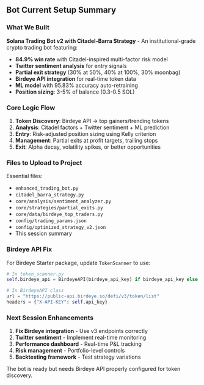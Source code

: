 ## Bot Current Setup Summary

### What We Built
**Solana Trading Bot v2 with Citadel-Barra Strategy** - An institutional-grade crypto trading bot featuring:
- **84.9% win rate** with Citadel-inspired multi-factor risk model
- **Twitter sentiment analysis** for entry signals
- **Partial exit strategy** (30% at 50%, 40% at 100%, 30% moonbag)
- **Birdeye API integration** for real-time token data
- **ML model** with 95.83% accuracy auto-retraining
- **Position sizing**: 3-5% of balance (0.3-0.5 SOL)

### Core Logic Flow
1. **Token Discovery**: Birdeye API → top gainers/trending tokens
2. **Analysis**: Citadel factors + Twitter sentiment + ML prediction
3. **Entry**: Risk-adjusted position sizing using Kelly criterion
4. **Management**: Partial exits at profit targets, trailing stops
5. **Exit**: Alpha decay, volatility spikes, or better opportunities

### Files to Upload to Project
Essential files:
- `enhanced_trading_bot.py`
- `citadel_barra_strategy.py`
- `core/analysis/sentiment_analyzer.py`
- `core/strategies/partial_exits.py`
- `core/data/birdeye_top_traders.py`
- `config/trading_params.json`
- `config/optimized_strategy_v2.json`
- This session summary

### Birdeye API Fix
For Birdeye Starter package, update `TokenScanner` to use:
```python
# In token_scanner.py
self.birdeye_api = BirdeyeAPI(birdeye_api_key) if birdeye_api_key else None

# In BirdeyeAPI class
url = "https://public-api.birdeye.so/defi/v3/token/list"
headers = {"X-API-KEY": self.api_key}
```

### Next Session Enhancements
1. **Fix Birdeye integration** - Use v3 endpoints correctly
2. **Twitter sentiment** - Implement real-time monitoring
3. **Performance dashboard** - Real-time P&L tracking
4. **Risk management** - Portfolio-level controls
5. **Backtesting framework** - Test strategy variations

The bot is ready but needs Birdeye API properly configured for token discovery. 
